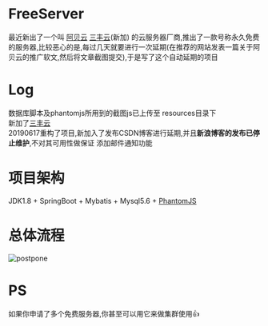 # FreeServer
最近新出了一个叫 [阿贝云](http://www.abeiyun.com/free/)  [三丰云](https://www.sanfengyun.com/)(新加) 的云服务器厂商,推出了一款号称永久免费的服务器,比较恶心的是,每过几天就要进行一次延期(在推荐的网站发表一篇关于阿贝云的推广软文,然后将文章截图提交),于是写了这个自动延期的项目
# Log
数据库脚本及phantomjs所用到的截图js已上传至 resources目录下  
新加了[三丰云](https://www.sanfengyun.com/)  
20190617重构了项目,新加入了发布CSDN博客进行延期,并且**新浪博客的发布已停止维护**,不对其可用性做保证
添加邮件通知功能
# 项目架构
JDK1.8 + SpringBoot + Mybatis + Mysql5.6 + [PhantomJS](http://phantomjs.org/download.html)  
# 总体流程
![postpone](https://github.com/Demo-Liu/MyPicture/raw/master/FreeServer%E5%BB%B6%E6%9C%9F2.0.png)
# PS
如果你申请了多个免费服务器,你甚至可以用它来做集群使用:+1:
